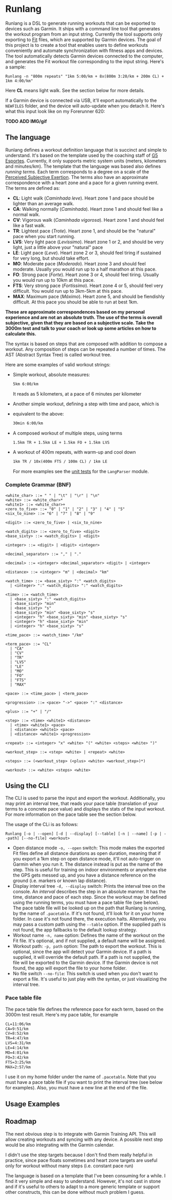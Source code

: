 # Runlang

Runlang is a DSL to generate running workouts that can be exported to devices
such as Garmin. It ships with a command line tool that generates the workout
program from an input string. Currently the tool supports only exporting to
[Fit](https://developer.garmin.com/fit/overview/) files, which are supported by
Garmin devices. The goal of this project is to create a tool that enables users
to define workouts conveniently and automate synchronization with fitness apps
and devices. The tool automatically detects Garmin devices connected to the
computer, and generates the Fit workout file corresponding to the input string.
Here's a sample:

```shell
Runlang -n "800m repeats" "1km 5:00/km + 8x(800m 3:20/km + 200m CL) + 1km 4:00/km"
```

Here **CL** means light walk. See the section below for more details.

If a Garmin device is connected via USB, it'll export automatically to the
`NEWFILES` folder, and the device will auto-update when you detach it. Here's
what this input look like on my Forerunner 620:

**TODO ADD IMG/gif**

## The language

Runlang defines a workout definition language that is succinct and simple to
understand. It's based on the template used by the coaching staff of [G5
Esportes](https://g5esportes.com/). Currently, it only supports metric system
units (meters, kilometers and minutes/km). The template that the language was
based also defines *running terms*. Each term corresponds to a degree on a scale
of the [Perceived Subjective
Exertion](https://www.cdc.gov/physicalactivity/basics/measuring/exertion.htm).
The terms also have an approximate correspondence with a heart zone and a pace
for a given running event. The terms are defined as:

- **CL**: Light walk (*Caminhada leve*). Heart zone 1 and pace should be lighter
 than an average walk.
- **CA**: Walking normally (*Caminhada*). Heart zone 1 and should feel like a
 normal walk.
- **CV**: Vigorous walk (*Caminhada vigorosa*). Heart zone 1 and should feel
 like a fast walk.
- **TR**: Lightest pace (*Trote*). Heart zone 1, and should be the "natural"
 pace
 when you start running.
- **LVS**: Very light pace (*Levíssimo*). Heart zone 1 or 2, and should be very
 light, just a little above your "natural" pace
- **LE**: Light pace (*Leve*). Heart zone 2 or 3, should feel tiring if
 sustained for very long, but should take effort.
- **MO**: Moderate pace (*Moderado*). Heart zone 3 and should feel moderate.
 Usually you would run up to a half marathon at this pace.
- **FO**: Strong pace (*Forte*). Heart zone 3 or 4, should feel tiring. Usually
 you would run up to 10km at this pace.
- **FTS**: Very strong pace (*Fortíssimo*). Heart zone 4 or 5, should feel very
 difficult. You would run up to 3km-5km at this pace.
- **MAX**: Maximum pace (*Máximo*). Heart zone 5, and should be fiendishly
 difficult. At this pace you should be able to run at best 1km.

**These are approximate correspondences based on my personal experience and are
not an absolute truth. The use of the terms is overall subjective, given that
they are based on a subjective scale. Take the 3000m test and talk to your
coach or look up some articles on how to calculate this.**

The syntax is based on steps that are composed with addition to compose a
workout. Any composition of steps can be repeated a number of times. The
AST (Abstract Syntax Tree) is called workout tree.

Here are some examples of valid workout strings:

- Simple workout, absolute measures:

  ```txt
  5km 6:00/km
  ```

  It reads as 5 kilometers, at a pace of 6 minutes per kilometer

- Another simple workout, defining a step with time and pace, which is
- equivalent to the above:

  ```txt
  30min 6:00/km
  ```

- A composed workout of multiple steps, using terms

  ```txt
  1.5km TR + 1.5km LE + 1.5km FO + 1.5km LVS
  ```

- A workout of 400m repeats, with warm-up and cool down

  ```txt
  1km TR / 10x(400m FTS / 100m CL) / 1km LE
  ```

  For more examples see the [unit
  tests](https://github.com/carlosganzerla/Runlang/blob/main/src/Runlang.Tests/Parser/LangParserTests.fs)
  for the `LangParser` module.

### Complete Grammar (BNF)

```bnf
<white_char> ::= " " | "\t" | "\r" | "\n"
<white> ::= <white_char>*
<white1> ::= <white_char>+
<zero_to_five> ::= "0" | "1" | "2" | "3" | "4" | "5"
<six_to_nine> ::= "6" | "7" | "8" | "9"

<digit> ::= <zero_to_five> | <six_to_nine>

<watch_digits> ::= <zero_to_five> <digit>
<base_sixty> ::= <watch_digits> | <digit>

<integer> ::= <digit> | <digit> <integer>

<decimal_separator> ::= "," | "."

<decimal> ::= <integer> <decimal_separator> <digit> | <integer>

<distance> ::= <integer> "m" | <decimal> "km"

<watch_time> ::= <base_sixty> ":" <watch_digits>
  | <integer> ":" <watch_digits> ":" <watch_digits>

<time> ::= <watch_time>
  | <base_sixty> ":" <watch_digits>
  | <base_sixty> "min"
  | <base_sixty> "s"
  | <base_sixty> "min" <base_sixty> "s"
  | <integer> "h" <base_sixty> "min" <base_sixty> "s"
  | <integer> "h" <base_sixty> "min"
  | <integer> "h" <base_sixty> "s"

<time_pace> ::= <watch_time> "/km"

<term_pace> ::= "CL"
  | "CA"
  | "CV"
  | "TR"
  | "LVS"
  | "LE"
  | "MO"
  | "FO"
  | "FTS"
  | "MAX"

<pace> ::= <time_pace> | <term_pace>

<progression> ::= <pace> "->" <pace> ":" <distance>

<plus> ::= "+" | "/"

<step> ::= <time> <white1> <distance>
  | <time> <white1> <pace>
  | <distance> <white1> <pace>
  | <distance> <white1> <progression>

<repeat> ::= <integer> "x" <white> "(" <white> <steps> <white> ")"

<workout_step> ::= <step> <white> | <repeat> <white>

<steps> ::= (<workout_step> (<plus> <white> <workout_step>)*)

<workout> ::= <white> <steps> <white>
```

## Using the CLI

The CLI is used to parse the input and export the workout. Additionally, you
may print an interval tree, that reads your pace table (translation of your
terms to a concrete pace value) and displays the stats of the input workout.
For more information on the pace table see the section below.

The usage of the CLi is as follows:

```shell
Runlang [-o | --open] [-d | --display] [--table] [-n | --name] [-p | --path] [--no-file] <workout>
```

- Open distance mode `-o, --open` switch: This mode makes the exported Fit
 files define all distance durations as open duration, meaning that if you
 export a 1km step on open distance mode, it'll not auto-trigger on Garmin
 when you run it. The distance instead is put as the name of the step. This is
 useful for training on indoor environments or anywhere else the GPS gets
 messed up, and you have a distance reference on the ground (i.e. markers or
 known lap distance).
- Display interval tree `-d, --display` switch: Prints the interval tree on the
 console. An *interval* describes the step in an absolute manner. It has the
 time, distance and pace of each step. Since the workout may be defined using
 the running terms, you must have a pace table file (see below). The pace
 table file will be looked up on the path that Runlang is running, by the name
 of `.pacetable`. If it's not found, it'll look for it on your home folder. In
 case it's not found there, the execution halts. Alternatively, you may pass a
 custom path using the `--table` option. If the supplied path is not found,
 the app fallbacks to the default lookup strategy.
- Workout name `-n, name` option: Defines the name of the workout on the Fit
 file. It's optional, and if not supplied, a default name will be assigned.
- Workout path: `-p, path` option: The path to export the workout. This is
 optional, since the app will detect your Garmin device. If a path is
 supplied, it will override the default path. If a path is not supplied, the
 file will be exported to the Garmin device. If the Garmin device is not
 found, the app will export the file to your home folder.
- No file switch `--no-file`: This switch is used when you don't want to export
 a file. It's useful to just play with the syntax, or just visualizing the
 interval tree.

### Pace table file

The pace table file defines the reference pace for each term, based on the
3000m test result. Here's my pace table, for example

```txt
CL=11:06/km
CA=9:51/km
CV=8:52/km
TR=4:47/km
LVS=4:31/km
LE=4:14/km
MO=4:01/km
FO=3:42/km
FTS=3:25/km
MAX=2:57/km

```

I use it on my home folder under the name of `.pacetable`. Note that you must
have a pace table file if you want to print the interval tree (see below for
examples). Also, you must have a new line at the end of the file.

## Usage Examples

## Roadmap

The next obvious step is to integrate with Garmin Training API. This will allow
creating workouts and syncing with any device. A possible next step would be
also integrating with the Garmin calendar.

I didn't use the step targets because I don't find them really helpful in
practice, since pace floats sometimes and heart zone targets are useful only
for workout without many steps (i.e. constant pace run)

The language is based on a template that I've been consuming for a while. I
find it very simple and easy to understand. However, it's not cast in stone and
if it's useful to others to adapt to a more generic template or support other
constructs, this can be done without much problem I guess.
